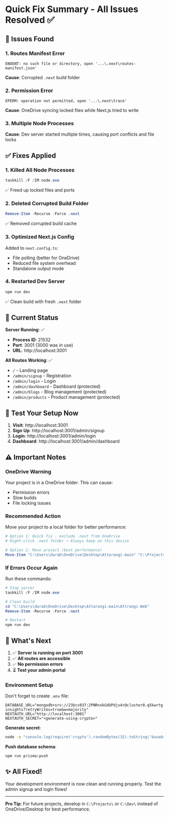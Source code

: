 # Quick Fix Summary - All Issues Resolved ✅

## 🐛 Issues Found

### 1. Routes Manifest Error
```
ENOENT: no such file or directory, open '...\.next\routes-manifest.json'
```
**Cause**: Corrupted `.next` build folder

### 2. Permission Error
```
EPERM: operation not permitted, open '...\.next\trace'
```
**Cause**: OneDrive syncing locked files while Next.js tried to write

### 3. Multiple Node Processes
**Cause**: Dev server started multiple times, causing port conflicts and file locks

## ✅ Fixes Applied

### 1. Killed All Node Processes
```powershell
taskkill /F /IM node.exe
```
✅ Freed up locked files and ports

### 2. Deleted Corrupted Build Folder
```powershell
Remove-Item -Recurse -Force .next
```
✅ Removed corrupted build cache

### 3. Optimized Next.js Config
Added to `next.config.ts`:
- File polling (better for OneDrive)
- Reduced file system overhead
- Standalone output mode

### 4. Restarted Dev Server
```bash
npm run dev
```
✅ Clean build with fresh `.next` folder

## 🚀 Current Status

**Server Running**: ✅
- **Process ID**: 21532
- **Port**: 3001 (3000 was in use)
- **URL**: http://localhost:3001

**All Routes Working**: ✅
- `/` - Landing page
- `/admin/signup` - Registration
- `/admin/login` - Login
- `/admin/dashboard` - Dashboard (protected)
- `/admin/blogs` - Blog management (protected)
- `/admin/products` - Product management (protected)

## 🎯 Test Your Setup Now

1. **Visit**: http://localhost:3001
2. **Sign Up**: http://localhost:3001/admin/signup
3. **Login**: http://localhost:3001/admin/login
4. **Dashboard**: http://localhost:3001/admin/dashboard

## ⚠️ Important Notes

### OneDrive Warning
Your project is in a OneDrive folder. This can cause:
- Permission errors
- Slow builds
- File locking issues

### Recommended Action
Move your project to a local folder for better performance:
```powershell
# Option 1: Quick fix - exclude .next from OneDrive
# Right-click .next folder → Always keep on this device

# Option 2: Move project (best performance)
Move-Item "C:\Users\darab\OneDrive\Desktop\Attarangi-main" "C:\Projects\Attarangi-main"
```

### If Errors Occur Again
Run these commands:
```powershell
# Stop server
taskkill /F /IM node.exe

# Clean build
cd "C:\Users\darab\OneDrive\Desktop\Attarangi-main\Attrangi-Web"
Remove-Item -Recurse -Force .next

# Restart
npm run dev
```

## 📝 What's Next

1. ✅ **Server is running on port 3001**
2. ✅ **All routes are accessible**
3. ✅ **No permission errors**
4. ⏳ **Test your admin portal**

### Environment Setup
Don't forget to create `.env` file:
```env
DATABASE_URL="mongodb+srv://23bcs037:2PNRnxkGdUPdjv4r@cluster0.q5kwrtg.mongodb.net/attrangi-insights?retryWrites=true&w=majority"
NEXTAUTH_URL="http://localhost:3001"
NEXTAUTH_SECRET="<generate-using-crypto>"
```

**Generate secret**:
```bash
node -e "console.log(require('crypto').randomBytes(32).toString('base64'))"
```

**Push database schema**:
```bash
npm run prisma:push
```

## ✨ All Fixed!

Your development environment is now clean and running properly. Test the admin signup and login flows!

---

**Pro Tip**: For future projects, develop in `C:\Projects\` or `C:\Dev\` instead of OneDrive/Desktop for best performance.

